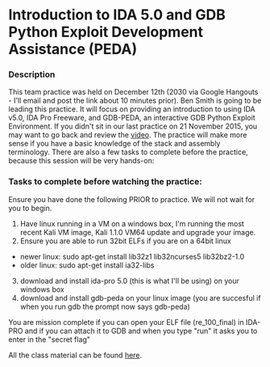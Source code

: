 Introduction to IDA 5.0 and GDB Python Exploit Development Assistance (PEDA)
======

### Description

This team practice was held on December 12th (2030 via Google Hangouts - I'll email and post the link about 10 minutes prior). Ben Smith is going to be leading this practice. It will focus on providing an introduction to using IDA v5.0, IDA Pro Freeware, and GDB-PEDA, an interactive GDB Python Exploit Environment. If you didn't sit in our last practice on 21 November 2015, you may want to go back and review the [video](https://youtu.be/PkLkOAqmNkI?t=17m50s). The practice will make more sense if you have a basic knowledge of the stack and assembly terminology. There are also a few tasks to complete before the practice, because this session will be very hands-on:

### Tasks to complete before watching the practice:
Ensure you have done the following PRIOR to practice.  We will not wait for you to begin.

1. Have linux running in a VM on a windows box, I'm running the most recent Kali VM image, Kali 1.1.0 VM64
update and upgrade your image.
2. Ensure you are able to run 32bit ELFs if you are on a 64bit linux
  * newer linux: sudo apt-get install lib32z1 lib32ncurses5 lib32bz2-1.0
  * older linux: sudo apt-get install ia32-libs
3. download and install ida-pro 5.0 (this is what I'll be using) on your windows box
4. download and install gdb-peda on your linux image (you are succesful if when you run gdb the prompt now says gdb-peda)

You are mission complete if you can open your ELF file (re_100_final) in IDA-PRO and if you can attach it to GDB and when you type "run" it asks you to enter in the "secret flag"

All the class material can be found [here](https://goo.gl/8lu5V7).
